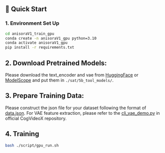## 🚀 Quick Start

### 1. Environment Set Up

```bash
cd anisoraV1_train_gpu
conda create -n anisoraV1_gpu python=3.10
conda activate anisoraV1_gpu
pip install -r requirements.txt
```

## 2. Download Pretrained Models:

Please download the text_encoder and vae from [HuggingFace](https://huggingface.co/IndexTeam/Index-anisora/tree/main/CogVideoX_VAE_T5) or [ModelScope](https://modelscope.cn/models/bilibili-index/Index-anisora/files) and put them in `./sat/5b_tool_models/`. 

## 3. Prepare Training Data:

Please construct the json file for your dataset following the format of [data.json](./sat/demo_data/data.json). 
For VAE feature extraction, please refer to the [cli_vae_demo.py](https://github.com/THUDM/CogVideo/blob/main/inference/cli_vae_demo.py) in official CogVideoX repository.


## 4. Training

```bash
bash ./script/gpu_run.sh
```


